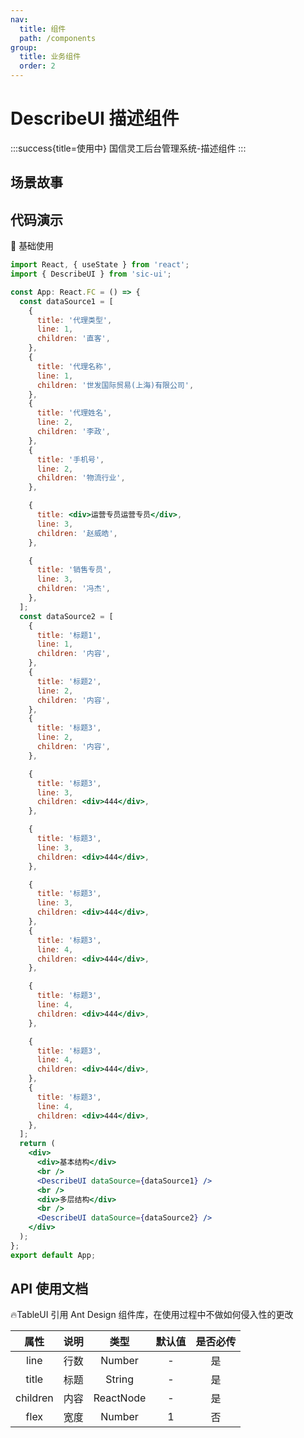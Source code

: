 ```yaml
---
nav:
  title: 组件
  path: /components
group:
  title: 业务组件
  order: 2
---
```


# DescribeUI 描述组件

:::success{title=使用中}
国信灵工后台管理系统-描述组件
:::

## 场景故事

## 代码演示

💎 基础使用

```jsx
import React, { useState } from 'react';
import { DescribeUI } from 'sic-ui';

const App: React.FC = () => {
  const dataSource1 = [
    {
      title: '代理类型',
      line: 1,
      children: '直客',
    },
    {
      title: '代理名称',
      line: 1,
      children: '世发国际贸易(上海)有限公司',
    },
    {
      title: '代理姓名',
      line: 2,
      children: '李政',
    },
    {
      title: '手机号',
      line: 2,
      children: '物流行业',
    },

    {
      title: <div>运营专员运营专员</div>,
      line: 3,
      children: '赵威皓',
    },

    {
      title: '销售专员',
      line: 3,
      children: '冯杰',
    },
  ];
  const dataSource2 = [
    {
      title: '标题1',
      line: 1,
      children: '内容',
    },
    {
      title: '标题2',
      line: 2,
      children: '内容',
    },
    {
      title: '标题3',
      line: 2,
      children: '内容',
    },

    {
      title: '标题3',
      line: 3,
      children: <div>444</div>,
    },

    {
      title: '标题3',
      line: 3,
      children: <div>444</div>,
    },

    {
      title: '标题3',
      line: 3,
      children: <div>444</div>,
    },
    {
      title: '标题3',
      line: 4,
      children: <div>444</div>,
    },

    {
      title: '标题3',
      line: 4,
      children: <div>444</div>,
    },

    {
      title: '标题3',
      line: 4,
      children: <div>444</div>,
    },
    {
      title: '标题3',
      line: 4,
      children: <div>444</div>,
    },
  ];
  return (
    <div>
      <div>基本结构</div>
      <br />
      <DescribeUI dataSource={dataSource1} />
      <br />
      <div>多层结构</div>
      <br />
      <DescribeUI dataSource={dataSource2} />
    </div>
  );
};
export default App;
```

## API 使用文档

🔥TableUI 引用 Ant Design 组件库，在使用过程中不做如何侵入性的更改

<font size=1>

|   属性   | 说明 |   类型    | 默认值 | 是否必传 |
| :------: | ---- | :-------: | :----: | :------: |
|   line   | 行数 |  Number   |   -    |    是    |
|  title   | 标题 |  String   |   -    |    是    |
| children | 内容 | ReactNode |   -    |    是    |
|   flex   | 宽度 |  Number   |   1    |    否    |

</font>
